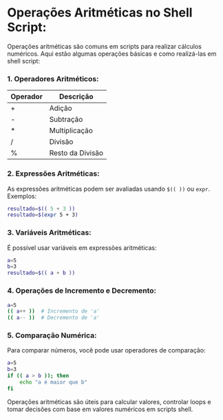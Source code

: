 # **Operações Aritméticas no Shell Script:**

Operações aritméticas são comuns em scripts para realizar cálculos numéricos. Aqui estão algumas operações básicas e como realizá-las em shell script:

### 1. **Operadores Aritméticos:**

   | Operador | Descrição       |
   |----------|-----------------|
   | +        | Adição          |
   | -        | Subtração       |
   | *        | Multiplicação   |
   | /        | Divisão         |
   | %        | Resto da Divisão|

### 2. **Expressões Aritméticas:**

   As expressões aritméticas podem ser avaliadas usando `$(( ))` ou `expr`. Exemplos:

   ```bash
   resultado=$(( 5 + 3 ))
   resultado=$(expr 5 + 3)
   ```

### 3. **Variáveis Aritméticas:**

   É possível usar variáveis em expressões aritméticas:

   ```bash
   a=5
   b=3
   resultado=$(( a + b ))
   ```

### 4. **Operações de Incremento e Decremento:**

   ```bash
   a=5
   (( a++ ))  # Incremento de 'a'
   (( a-- ))  # Decremento de 'a'
   ```

### 5. **Comparação Numérica:**

   Para comparar números, você pode usar operadores de comparação:

   ```bash
   a=5
   b=3
   if (( a > b )); then
       echo "a é maior que b"
   fi
   ```

Operações aritméticas são úteis para calcular valores, controlar loops e tomar decisões com base em valores numéricos em scripts shell.